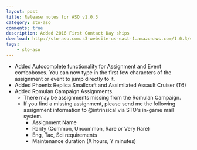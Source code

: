 ```yaml
---
layout: post
title: Release notes for ASO v1.0.3
category: sto-aso
comments: true
description: Added 2016 First Contact Day ships 
download: http://sto-aso.com.s3-website-us-east-1.amazonaws.com/1.0.3/sto-aso.zip
tags:
    - sto-aso
---
```


 - Added Autocomplete functionality for Assignment and Event comboboxes. You can now type in the first few characters of the assignment or event to jump directly to it.
 - Added Phoenix Replica Smallcraft and Assimilated Assault Cruiser (T6)
 - Added Romulan Campaign Assignments.
   - There may be assignments missing from the Romulan Campaign.
   - If you find a missing assignment, please send me the following assignment information to @intrinsical via STO's in-game mail system.
      - Assignment Name
      - Rarity (Common, Uncommon, Rare or Very Rare)
      - Eng, Tac, Sci requirements
      - Maintenance duration (X hours, Y minutes)